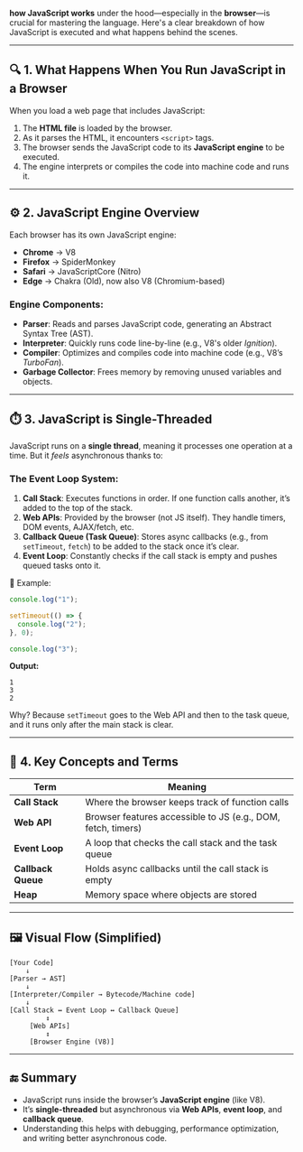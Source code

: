 **how JavaScript works** under the hood—especially in the **browser**—is crucial for mastering the language. Here's a clear breakdown of how JavaScript is executed and what happens behind the scenes.

---

## 🔍 **1. What Happens When You Run JavaScript in a Browser**

When you load a web page that includes JavaScript:

1. The **HTML file** is loaded by the browser.
2. As it parses the HTML, it encounters `<script>` tags.
3. The browser sends the JavaScript code to its **JavaScript engine** to be executed.
4. The engine interprets or compiles the code into machine code and runs it.

---

## ⚙️ **2. JavaScript Engine Overview**

Each browser has its own JavaScript engine:

* **Chrome** → V8
* **Firefox** → SpiderMonkey
* **Safari** → JavaScriptCore (Nitro)
* **Edge** → Chakra (Old), now also V8 (Chromium-based)

### Engine Components:

* **Parser**: Reads and parses JavaScript code, generating an Abstract Syntax Tree (AST).
* **Interpreter**: Quickly runs code line-by-line (e.g., V8's older *Ignition*).
* **Compiler**: Optimizes and compiles code into machine code (e.g., V8’s *TurboFan*).
* **Garbage Collector**: Frees memory by removing unused variables and objects.

---

## ⏱️ **3. JavaScript is Single-Threaded**

JavaScript runs on a **single thread**, meaning it processes one operation at a time. But it *feels* asynchronous thanks to:

### The **Event Loop** System:

1. **Call Stack**: Executes functions in order. If one function calls another, it’s added to the top of the stack.
2. **Web APIs**: Provided by the browser (not JS itself). They handle timers, DOM events, AJAX/fetch, etc.
3. **Callback Queue (Task Queue)**: Stores async callbacks (e.g., from `setTimeout`, `fetch`) to be added to the stack once it’s clear.
4. **Event Loop**: Constantly checks if the call stack is empty and pushes queued tasks onto it.

📝 Example:

```js
console.log("1");

setTimeout(() => {
  console.log("2");
}, 0);

console.log("3");
```

**Output:**

```
1
3
2
```

Why? Because `setTimeout` goes to the Web API and then to the task queue, and it runs only after the main stack is clear.

---

## 🧩 **4. Key Concepts and Terms**

| Term               | Meaning                                                      |
| ------------------ | ------------------------------------------------------------ |
| **Call Stack**     | Where the browser keeps track of function calls              |
| **Web API**        | Browser features accessible to JS (e.g., DOM, fetch, timers) |
| **Event Loop**     | A loop that checks the call stack and the task queue         |
| **Callback Queue** | Holds async callbacks until the call stack is empty          |
| **Heap**           | Memory space where objects are stored                        |

---

## 🖼️ Visual Flow (Simplified)

```plaintext
[Your Code]
    ↓
[Parser → AST]
    ↓
[Interpreter/Compiler → Bytecode/Machine code]
    ↓
[Call Stack ↔ Event Loop ↔ Callback Queue]
         ↕
     [Web APIs]
         ↕
     [Browser Engine (V8)]
```

---

## 🔚 Summary

* JavaScript runs inside the browser’s **JavaScript engine** (like V8).
* It’s **single-threaded** but asynchronous via **Web APIs**, **event loop**, and **callback queue**.
* Understanding this helps with debugging, performance optimization, and writing better asynchronous code.


